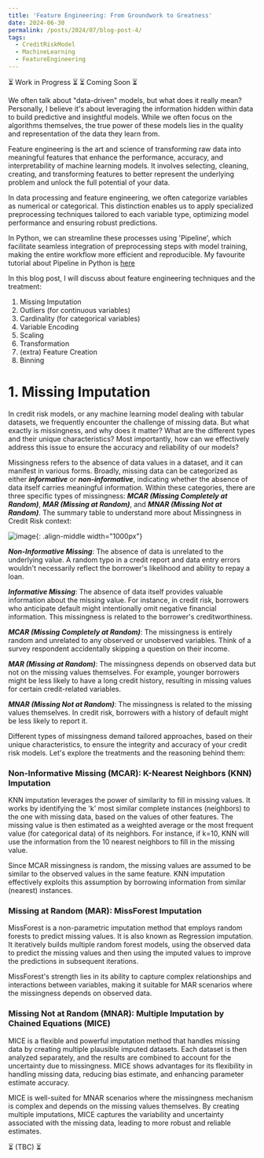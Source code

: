 ```yaml
---
title: 'Feature Engineering: From Groundwork to Greatness'
date: 2024-06-30
permalink: /posts/2024/07/blog-post-4/
tags:
  - CreditRiskModel
  - MachineLearning
  - FeatureEngineering
---
```


⏳   Work in Progress  ⏳ 
⏳     Coming Soon     ⏳



We often talk about "data-driven" models, but what does it really mean? Personally, I believe it's about leveraging the information hidden within data to build predictive and insightful models. While we often focus on the algorithms themselves, the true power of these models lies in the quality and representation of the data they learn from.


Feature engineering is the art and science of transforming raw data into meaningful features that enhance the performance, accuracy, and interpretability of machine learning models. It involves selecting, cleaning, creating, and transforming features to better represent the underlying problem and unlock the full potential of your data.


In data processing and feature engineering, we often categorize variables as numerical or categorical. This distinction enables us to apply specialized preprocessing techniques tailored to each variable type, optimizing model performance and ensuring robust predictions. 

In Python, we can streamline these processes using 'Pipeline', which facilitate seamless integration of preprocessing steps with model training, making the entire workflow more efficient and reproducible. My favourite tutorial about Pipeline in Python is [here]([url](https://www.youtube.com/watch?v=h1BnRBzYjYY&t=30s))


In this blog post, I will discuss about feature engineering techniques and the treatment:

1.  Missing Imputation
2.  Outliers (for continuous variables)
3.  Cardinality (for categorical variables)
4.  Variable Encoding
5.  Scaling
6.  Transformation
7.  (extra) Feature Creation
8.  Binning
   


# 1.  Missing Imputation


In credit risk models, or any machine learning model dealing with tabular datasets, we frequently encounter the challenge of missing data. But what exactly is missingness, and why does it matter? What are the different types and their unique characteristics? Most importantly, how can we effectively address this issue to ensure the accuracy and reliability of our models?


Missingness refers to the absence of data values in a dataset, and it can manifest in various forms. Broadly, missing data can be categorized as either ***informative*** or ***non-informative***, indicating whether the absence of data itself carries meaningful information. Within these categories, there are three specific types of missingness: ***MCAR (Missing Completely at Random)***, ***MAR (Missing at Random)***, and ***MNAR (Missing Not at Random)***. The summary table to understand more about Missingness in Credit Risk context:


![image](https://github.com/longrio94/longrio94.github.io/assets/37896699/39287277-b61c-43fb-9398-cf96596e3c54){: .align-middle width="1000px"}



***Non-Informative Missing***: The absence of data is unrelated to the underlying value. A random typo in a credit report and data entry errors wouldn't necessarily reflect the borrower's likelihood and ability to repay a loan.

***Informative Missing***: The absence of data itself provides valuable information about the missing value. For instance, in credit risk, borrowers who anticipate default might intentionally omit negative financial information. This missingness is related to the borrower's creditworthiness.

***MCAR (Missing Completely at Random)***: The missingness is entirely random and unrelated to any observed or unobserved variables. Think of a survey respondent accidentally skipping a question on their income.

***MAR (Missing at Random)***: The missingness depends on observed data but not on the missing values themselves. For example, younger borrowers might be less likely to have a long credit history, resulting in missing values for certain credit-related variables.

***MNAR (Missing Not at Random)***: The missingness is related to the missing values themselves. In credit risk, borrowers with a history of default might be less likely to report it.


Different types of missingness demand tailored approaches, based on their unique characteristics, to ensure the integrity and accuracy of your credit risk models. Let's explore the  treatments and the reasoning behind them:


### Non-Informative Missing (MCAR): K-Nearest Neighbors (KNN) Imputation

KNN imputation leverages the power of similarity to fill in missing values. It works by identifying the 'k' most similar complete instances (neighbors) to the one with missing data, based on the values of other features. The missing value is then estimated as a weighted average or the most frequent value (for categorical data) of its neighbors. For instance, if k=10, KNN will use the information from the 10 nearest neighbors to fill in the missing value.


Since MCAR missingness is random, the missing values are assumed to be similar to the observed values in the same feature. KNN imputation effectively exploits this assumption by borrowing information from similar (nearest) instances.



### Missing at Random (MAR): MissForest Imputation

MissForest is a non-parametric imputation method that employs random forests to predict missing values. It is also known as Regression imputation. It iteratively builds multiple random forest models, using the observed data to predict the missing values and then using the imputed values to improve the predictions in subsequent iterations.


MissForest's strength lies in its ability to capture complex relationships and interactions between variables, making it suitable for MAR scenarios where the missingness depends on observed data.


### Missing Not at Random (MNAR): Multiple Imputation by Chained Equations (MICE)


MICE is a flexible and powerful imputation method that handles missing data by creating multiple plausible imputed datasets. Each dataset is then analyzed separately, and the results are combined to account for the uncertainty due to missingness. MICE shows advantages for its flexibility in handling missing data, reducing bias estimate, and enhancing parameter estimate accuracy.


MICE is well-suited for MNAR scenarios where the missingness mechanism is complex and depends on the missing values themselves. By creating multiple imputations, MICE captures the variability and uncertainty associated with the missing data, leading to more robust and reliable estimates.







⏳ (TBC) ⏳
